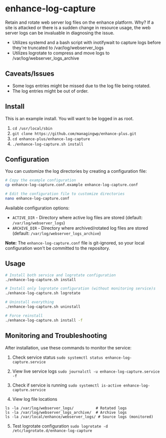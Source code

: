 # enhance-log-capture
Retain and rotate web server log files on the enhance platform. Why? If a site is attacked or there is a sudden change in resource usage, the web server logs can be invaluable in diagnosing the issue.

* Utilizes systemd and a bash script with inotifywait to capture logs before they're truncated to /var/log/webserver_logs
* Utilizes logrotate to compress and move logs to /var/log/webserver_logs_archive

## Caveats/Issues
* Some logs entries might be missed due to the log file being rotated.
* The log entries might be out of order.

## Install
This is an example install. You will want to be logged in as root.
1. `cd /usr/local/sbin`
2. `git clone https://github.com/managingwp/enhance-plus.git`
3. `cd enhance-plus/enhance-log-capture`
4. `./enhance-log-capture.sh install`

## Configuration
You can customize the log directories by creating a configuration file:

```bash
# Copy the example configuration
cp enhance-log-capture.conf.example enhance-log-capture.conf

# Edit the configuration file to customize directories
nano enhance-log-capture.conf
```

Available configuration options:
- `ACTIVE_DIR` - Directory where active log files are stored (default: `/var/log/webserver_logs`)
- `ARCHIVE_DIR` - Directory where archived/rotated log files are stored (default: `/var/log/webserver_logs_archive`)

**Note:** The `enhance-log-capture.conf` file is git-ignored, so your local configuration won't be committed to the repository.

## Usage
```bash
# Install both service and logrotate configuration
./enhance-log-capture.sh install

# Install only logrotate configuration (without monitoring service)s
./enhance-log-capture.sh logrotate

# Uninstall everything
./enhance-log-capture.sh uninstall

# Force reinstall
./enhance-log-capture.sh install -f
```

## Monitoring and Troubleshooting
After installation, use these commands to monitor the service:

1.  Check service status
```sudo systemctl status enhance-log-capture.service```

2. View live service logs
```sudo journalctl -u enhance-log-capture.service -f```

3. Check if service is running
```sudo systemctl is-active enhance-log-capture.service```

4. View log file locations
```
ls -la /var/log/webserver_logs/          # Rotated logs
ls -la /var/log/webserver_logs_archive/  # Archive logs
ls -la /var/local/enhance/webserver_logs/ # Source logs (monitored)
```

5. Test logrotate configuration
```sudo logrotate -d /etc/logrotate.d/enhance-log-capture```
